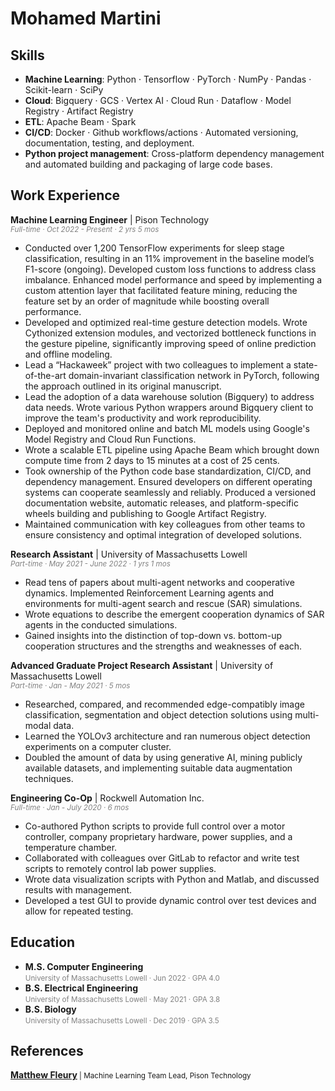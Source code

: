 # Mohamed Martini

## Skills

- **Machine Learning**: Python · Tensorflow · PyTorch · NumPy · Pandas · Scikit-learn · SciPy
- **Cloud**: Bigquery · GCS · Vertex AI · Cloud Run · Dataflow · Model Registry · Artifact Registry
- **ETL**: Apache Beam · Spark
- **CI/CD**: Docker · Github workflows/actions · Automated versioning, documentation, testing, and deployment.
- **Python project management**: Cross-platform dependency management and automated building and packaging of large code bases.


## Work Experience

**Machine Learning Engineer** | Pison Technology <br>
<small><span style="color: gray;">*Full-time · Oct 2022 - Present · 2 yrs 5 mos*</span></small>

- Conducted over 1,200 TensorFlow experiments for sleep stage classification, resulting in an 11% improvement in the baseline model’s F1-score (ongoing). Developed custom loss functions to address class imbalance. Enhanced model performance and speed by implementing a custom attention layer that facilitated feature mining, reducing the feature set by an order of magnitude while boosting overall performance.
- Developed and optimized real-time gesture detection models. Wrote Cythonized extension modules, and vectorized bottleneck functions in the gesture pipeline, significantly improving speed of online prediction and offline modeling.
- Lead a “Hackaweek” project with two colleagues to implement a state-of-the-art domain-invariant classification network in PyTorch, following the approach outlined in its original manuscript.
- Lead the adoption of a data warehouse solution (Bigquery) to address data needs. Wrote various Python wrappers around Bigquery client to improve the team's productivity and work reproducibility.
- Deployed and monitored online and batch ML models using Google's Model Registry and Cloud Run Functions. 
- Wrote a scalable ETL pipeline using Apache Beam which brought down compute time from 2 days to 15 minutes at a cost of 25 cents.
- Took ownership of the Python code base standardization, CI/CD, and dependency management. Ensured developers on different operating systems can cooperate seamlessly and reliably. Produced a versioned documentation website, automatic releases, and platform-specific wheels building and publishing to Google Artifact Registry. 
- Maintained communication with key colleagues from other teams to ensure consistency and optimal integration of developed solutions.

**Research Assistant** | University of Massachusetts Lowell <br>
<small><span style="color: gray;">*Part-time · May 2021 - June 2022 · 1 yrs 1 mos*</span></small>

- Read tens of papers about multi-agent networks and cooperative dynamics. Implemented Reinforcement Learning agents and environments for multi-agent search and rescue (SAR) simulations.
- Wrote equations to describe the emergent cooperation dynamics of SAR agents in the conducted simulations.
- Gained insights into the distinction of top-down vs. bottom-up cooperation structures and the strengths and weaknesses of each. 


**Advanced Graduate Project Research Assistant** | University of Massachusetts Lowell <br>
<small><span style="color: gray;">*Part-time · Jan - May 2021 · 5 mos*</span></small>

- Researched, compared, and recommended edge-compatibly image classification, segmentation and object detection solutions using multi-modal data. 
- Learned the YOLOv3 architecture and ran numerous object detection experiments on a computer cluster. 
- Doubled the amount of data by using generative AI, mining publicly available datasets, and implementing suitable data augmentation techniques. 

**Engineering Co-Op** | Rockwell Automation Inc. <br>
<small><span style="color: gray;">*Full-time · Jan - July 2020 · 6 mos*</span></small>

- Co-authored Python scripts to provide full control over a motor controller, company proprietary hardware, power supplies, and a temperature chamber.
- Collaborated with colleagues over GitLab to refactor and write test scripts to remotely control lab power supplies.
- Wrote data visualization scripts with Python and Matlab, and discussed results with management.
- Developed a test GUI to provide dynamic control over test devices and allow for repeated testing.

## Education

- **M.S. Computer Engineering**<br><small><span style="color: gray;">University of Massachusetts Lowell · Jun 2022 · GPA 4.0</span></small>
- **B.S. Electrical Engineering**<br>
<small><span style="color: gray;">University of Massachusetts Lowell · May 2021 · GPA 3.8</span></small>
- **B.S. Biology**<br>
<small><span style="color: gray;">University of Massachusetts Lowell · Dec 2019 · GPA 3.5</span></small>


## References

[**Matthew Fleury**](mailto:mfluery@pison.com)<small> | Machine Learning Team Lead, Pison Technology</small>